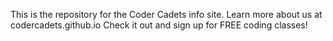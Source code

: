 This is the repository for the Coder Cadets info site. 
Learn more about us at codercadets.github.io
Check it out and sign up for FREE coding classes!